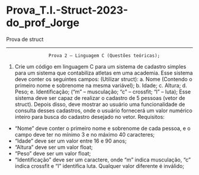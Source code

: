 # Prova_T.I.-Struct-2023-do_prof_Jorge
Prova de struct
______________________________________

                    Prova 2 – Linguagem C (Questões teóricas);

1) Crie um código em linguagem C para um sistema de cadastro simples para um sistema
que contabiliza atletas em uma academia. Esse sistema deve conter os seguintes campos:
(Utilizar struct):
a. Nome (Contendo o primeiro nome e sobrenome na mesma variável);
b. Idade;
c. Altura;
d. Peso;
e. Identificação; (“m” – musculação; “c” – crossfit; “l” – luta);
Esse sistema deve ser capaz de realizar o cadastro de 5 pessoas (vetor de struct). Depois
disso, deve mostrar ao usuário uma funcionalidade de consulta desses cadastros, onde o
usuário fornecerá um valor numérico inteiro para busca do cadastro desejado no vetor.
Requisitos:
- “Nome” deve conter o primeiro nome e sobrenome de cada pessoa, e o campo deve ter
no mínimo 3 e no máximo 40 caracteres;
- “Idade” deve ser um valor entre 16 e 90 anos;
- “Altura” deve ser um valor float;
- “Peso” deve ser um valor float;
- “Identificação” deve ser um caractere, onde “m” indica musculação, “c” indica crossfit e “l”
identifica luta. Qualquer valor diferente é inválido;

